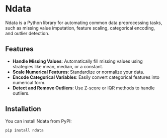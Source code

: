 # Ndata

Ndata is a Python library for automating common data preprocessing tasks, such as missing value imputation, feature scaling, categorical encoding, and outlier detection.

## Features

- **Handle Missing Values**: Automatically fill missing values using strategies like mean, median, or a constant.
- **Scale Numerical Features**: Standardize or normalize your data.
- **Encode Categorical Variables**: Easily convert categorical features into numerical form.
- **Detect and Remove Outliers**: Use Z-score or IQR methods to handle outliers.

## Installation

You can install Ndata from PyPI:

```bash
pip install ndata
